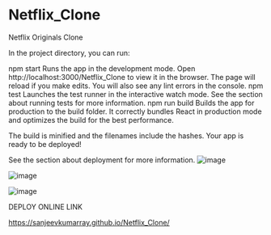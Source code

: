 # Netflix_Clone
Netflix Originals Clone

In the project directory, you can run:

npm start
Runs the app in the development mode.
Open http://localhost:3000/Netflix_Clone to view it in the browser.
The page will reload if you make edits.
You will also see any lint errors in the console.
npm test
Launches the test runner in the interactive watch mode.
See the section about running tests for more information.
npm run build
Builds the app for production to the build folder.
It correctly bundles React in production mode and optimizes the build for the best performance.

The build is minified and the filenames include the hashes.
Your app is ready to be deployed!

See the section about deployment for more information.
![image](https://user-images.githubusercontent.com/53333326/126135539-37c8ee9f-035b-4984-929b-891b139658fb.png)

![image](https://user-images.githubusercontent.com/53333326/126135744-c73e524f-0c15-4fd5-8b42-b1b9ca5f54e6.png)


![image](https://user-images.githubusercontent.com/53333326/126135817-5929c351-512d-4722-af62-6458963b0e56.png)


DEPLOY ONLINE LINK

https://sanjeevkumarray.github.io/Netflix_Clone/
